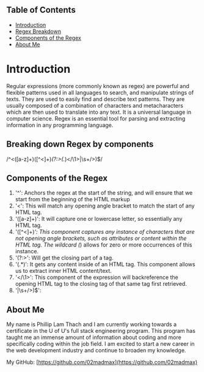 ## Table of Contents
- [Introduction](#introduction)
- [Regex Breakdown](#regex-breakdown)
- [Components of the Regex](#regex-components)
- [About Me](#author)

# Introduction
<a name="introduction"></a>
Regular expressions (more commonly known as regex) are powerful and flexible patterns used in all languages to search,
and manipulate strings of texts. They are used to easily find and describe text patterns. They are usually composed of a 
combination of characters and metacharacters which are then used to translate into any text. It is a universal language in 
computer science. Regex is an essential tool for parsing and extracting information in any programming language.

## Breaking down Regex by components
<a name="regex-breakdown"></a>
/^<([a-z]+)([^<]+)*(?:>(.*)<\/\1>|\s+\/>)$/

## Components of the Regex
<a name="regex-components"></a>
1. '^': Anchors the regex at the start of the string, and will ensure that we start from the beginning of the HTML markup
2. '<': This will match any opening angle bracket to match the start of any HTML tag.
3. '([a-z]+)': It will capture one or lowercase letter, so essentially any HTML tag.
4. '([^<]+)*': This component captures any instance of characters that are not opening angle brackets, such as attributes or
content within the HTML tag. The wildcard (*) allows for zero or more occurrences of this instance.
5. '(?:>': Will get the closing part of a tag.
6. '(.*)': It gets any content inside of an HTML tag. This component allows us to extract inner HTML content/text.
7. '<\/\1>': This component of the expression will backreference the opening HTML tag to the closing tag of that same tag
first retrieved.
8. '|\s+\/>)$': 

## About Me
<a name="author"></a>
My name is Phillip Lam Thach and I am currently working towards a certificate in the U of U's full stack engineering 
program. This program has taught me an immense amount of information about coding and more specifically coding within
the job field. I am excited to start a new career in the web development industry and continue to broaden my knowledge.

My GitHub: [https://github.com/02madmax](https://github.com/02madmax)
